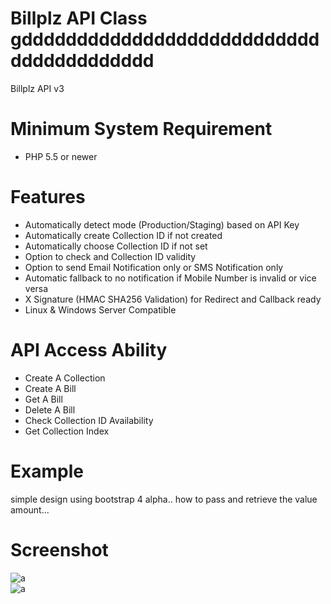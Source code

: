 # Billplz API Class gdddddddddddddddddddddddddddddddddddddddd
Billplz API v3 

# Minimum System Requirement
- PHP 5.5 or newer 

# Features
- Automatically detect mode (Production/Staging) based on API Key
- Automatically create Collection ID if not created
- Automatically choose Collection ID if not set
- Option to check and Collection ID validity
- Option to send Email Notification only or SMS Notification only
- Automatic fallback to no notification if Mobile Number is invalid or vice versa
- X Signature (HMAC SHA256 Validation) for Redirect and Callback ready
- Linux & Windows Server Compatible

# API Access Ability

- Create A Collection
- Create A Bill
- Get A Bill
- Delete A Bill
- Check Collection ID Availability
- Get Collection Index

# Example

simple design using bootstrap 4 alpha.. how to pass and retrieve the value amount...

# Screenshot

![a](https://cloud.githubusercontent.com/assets/12325386/26009594/16ed2cf6-377c-11e7-94b0-5a939a399ed9.JPG) <br>
![a](https://cloud.githubusercontent.com/assets/12325386/26009614/2bfdbd2c-377c-11e7-841f-90ee643ad4ab.JPG)

